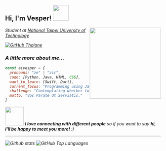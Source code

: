 <h2> Hi, I'm Vesper! <img src="https://data.whicdn.com/images/77417989/original.gif" width="50"></h2>
<img align='right' src="https://media.giphy.com/media/3ohs4dsdIExLHeiPFm/giphy.gif" width="230">
<p><em>Student at <a href="https://www.ntut.edu.tw/">National Taipei University of Technology</a></p>

[![GitHub Thaiane](https://img.shields.io/github/followers/AIVesper?label=follow&style=social)](https://github.com/AIVesper)


### A little more about me...  

```javascript
const aivesper = {
  pronouns: "ze" | "zir",
  code: [Python, Java, HTML, CSS],
  want_to_learn: [Swift, Dart],
  current_focus: "Programming using Java or Python",
  challenge: "Contemplating whether to apply for graduate school.",
  motto: "Vos Parate Ut Serviatis."
}
```

<img src="https://media.giphy.com/media/LnQjpWaON8nhr21vNW/giphy.gif" width="60"> <em><b>I love connecting with different people</b> so if you want to say <b>hi, I'll be happy to meet you more!</b> :)</em>

---

![Github stats](https://github-readme-stats.vercel.app/api?username=AIVesper&show_icons=true&theme=dark&hide_title=true)
![GitHub Top Languages](https://github-readme-stats.vercel.app/api/top-langs/?username=AIVesper&theme=dark&layout=compact)
